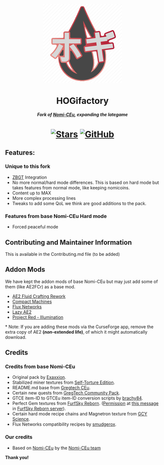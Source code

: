 <p align="center"><img src="https://github.com/Horde-Of-Greg/HOGifactory/blob/main/assets/images/HOGifactory-logo.png?raw=true" alt="Logo" height="256" ></p>
<h1 align="center">HOGifactory</h1>
<p align="center"><b><i>Fork of <a href="https://github.com/Nomi-CEu/Nomi-CEu">Nomi-CEu</a>, expanding the lategame</i> </b> </p>
<h1 align="center">
    <a href="https://github.com/Horde-Of-Greg/HOGifactory/"><img src="https://img.shields.io/github/stars/Horde-Of-Greg/HOGifactory?style=for-the-badge&logo=github&logoColor=white" alt="Stars"></a>
    <a href="https://github.com/Horde-Of-Greg/HOGifactory/releases"><img src="https://img.shields.io/github/downloads/Horde-Of-Greg/HOGifactory/total?sort=semver&logo=github&label=&style=for-the-badge&color=2d2d2d&labelColor=545454&logoColor=FFFFFF" alt="GitHub"></a>
</h1>

## Features:
### Unique to this fork
- [ZBGT](https://github.com/Zorbatron/ZBGT) Integration
- No more normal/hard mode differences. This is based on hard mode but takes features from normal mode, like keeping nomicoins.
- Content up to MAX
- More complex processing lines
- Tweaks to add some QoL we think are good additions to the pack.

### Features from base Nomi-CEu Hard mode
- Forced peaceful mode

## Contributing and Maintainer Information
This is available in the Contributing.md file (to be added)

## Addon Mods
We have kept the addon mods of base Nomi-CEu but may just add some of them (like AE2FCr) as a base mod.

- [AE2 Fluid Crafting Rework](https://www.curseforge.com/minecraft/mc-mods/ae2-fluid-crafting-rework)
- [Compact Machines](https://www.curseforge.com/minecraft/mc-mods/compact-machines)
- [Flux Networks](https://www.curseforge.com/minecraft/mc-mods/flux-networks)
- [Lazy AE2](https://www.curseforge.com/minecraft/mc-mods/lazy-ae2)
- [Project Red - Illumination](https://www.curseforge.com/minecraft/mc-mods/project-red-illumination)

\* Note: If you are adding these mods via the CurseForge app, remove the extra copy of AE2 **(*non*-extended life)**, of which it might automatically download.

## Credits
### Credits from base Nomi-CEu
- Original pack by [Exaxxion](https://github.com/Exaxxion).  
- Stabilized miner textures from [Self-Torture Edition](https://github.com/NotMyWing/Omnifactory-Self-Torture-Edition).  
- README.md base from [Gregtech CEu](https://github.com/GregTechCEu/GregTech).  
- Certain new quests from [GregTech Community Pack](https://github.com/GregTechCEu/GregTech-Community-Pack).  
- GTCE item-ID to GTCEu item-ID conversion scripts by [brachy84](https://github.com/brachy84).  
- Perfect Gem textures from [FurfSky Reborn](http://furfsky.net/). ([Permission](https://ibb.co/bBpksq0) at [this message](https://discord.com/channels/771187253937438762/774353150278369351/938438074503942184) in [FurfSky Reborn server](https://discord.gg/fsr)).  
- Certain hard mode recipe chains and Magnetron texture from [GCY Science](https://github.com/GregTechCEu/gregicality-science).  
- Flux Networks compatibility recipes by [smudgerox](https://github.com/smudgerox).  

### Our credits
- Based on [Nomi-CEu](https://github.com/Nomi-CEu/Nomi-CEu) by the [Nomi-CEu team](https://github.com/orgs/Nomi-CEu/people)

**Thank you!**
